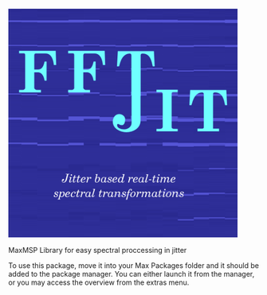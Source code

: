 <p align="left">
  <img width="460" height="460" src="https://github.com/composingcap/FFTJIT/blob/master/icon.png">
</p>
MaxMSP Library for easy spectral proccessing in jitter

To use this package, move it into your Max Packages folder and it should be added to the package manager.  You can either launch it from the manager, or you may access the overview from the extras menu.
